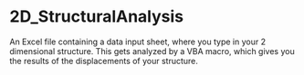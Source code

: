 # 2D_StructuralAnalysis
An Excel file containing a data input sheet, where you type in your 2 dimensional structure. This gets analyzed by a VBA macro, which gives you the results of the displacements of your structure.
